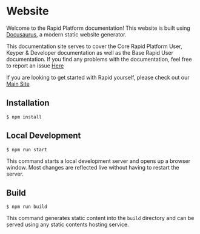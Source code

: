 # Website

Welcome to the Rapid Platform documentation!
This website is built using [Docusaurus](https://docusaurus.io/), a modern static website generator.

This documentation site serves to cover the Core Rapid Platform User, Keyper & Developer documentation as well as the Base Rapid User documentation.
If you find any problems with the documentation, feel free to report an issue [Here](https://github.com/RAPID-Platform-Projects/Rapid-Docs/issues/new?assignees=MattFranklin-Rapid&labels=Report&projects=&template=bug-form.yml)

If you are looking to get started with Rapid yourself, please check out our [Main Site](https://rapidplatform.com)

## Installation

```
$ npm install
```

## Local Development

```
$ npm run start
```

This command starts a local development server and opens up a browser window. Most changes are reflected live without having to restart the server.

## Build

```
$ npm run build
```

This command generates static content into the `build` directory and can be served using any static contents hosting service.
